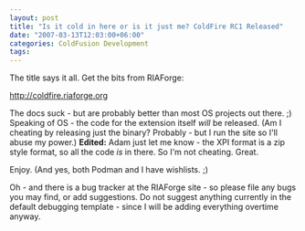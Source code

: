 ```yaml
---
layout: post
title: "Is it cold in here or is it just me? ColdFire RC1 Released"
date: "2007-03-13T12:03:00+06:00"
categories: ColdFusion Development 
tags: 
---
```


The title says it all. Get the bits from RIAForge:

<a href="http://coldfire.riaforge.org">http://coldfire.riaforge.org</a>

The docs suck - but are probably better than most OS projects out there. ;) Speaking of OS - the code for the extension itself <i>will</i> be released. (Am I cheating by releasing just the binary? Probably - but I run the site so I'll abuse my power.) <b>Edited:</b> Adam just let me know - the XPI format is a zip style format, so all the code <i>is</i> in there. So I'm not cheating. Great.

Enjoy. (And yes, both Podman and I have wishlists. ;)

Oh - and there is a bug tracker at the RIAForge site - so please file any bugs you may find, or add suggestions. Do not suggest anything currently in the default debugging template - since I will be adding everything overtime anyway.